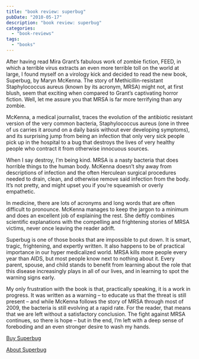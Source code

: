 ```yaml
---
title: "book review: superbug"
pubDate: "2010-05-17"
description: "book review: superbug"
categories:
  - "book-reviews"
tags:
  - "books"
---
```


After having read Mira Grant’s fabulous work of zombie fiction, FEED, in which a terrible virus extracts an even more terrible toll on the world at large, I found myself on a virology kick and decided to read the new book, Superbug, by Maryn McKenna. The story of Methicillin-resistant Staphylococcus aureus (known by its acronym, MRSA) might not, at first blush, seem that exciting when compared to Grant’s captivating horror fiction. Well, let me assure you that MRSA is far more terrifying than any zombie.

McKenna, a medical journalist, traces the evolution of the antibiotic resistant version of the very common bacteria, Staphylococcus aureus (one in three of us carries it around on a daily basis without ever developing symptoms), and its surprising jump from being an infection that only very sick people pick up in the hospital to a bug that destroys the lives of very healthy people who contract it from otherwise innocuous sources.

When I say destroy, I’m being kind. MRSA is a nasty bacteria that does horrible things to the human body. McKenna doesn’t shy away from descriptions of infection and the often Herculean surgical procedures needed to drain, clean, and otherwise remove said infection from the body. It’s not pretty, and might upset you if you’re squeamish or overly empathetic.

In medicine, there are lots of acronyms and long words that are often difficult to pronounce. McKenna manages to keep the jargon to a minimum and does an excellent job of explaining the rest. She deftly combines scientific explanations with the compelling and frightening stories of MRSA victims, never once leaving the reader adrift.

Superbug is one of those books that are impossible to put down. It is smart, tragic, frightening, and expertly written. It also happens to be of practical importance in our hyper medicalized world. MRSA kills more people every year than AIDS, but most people know next to nothing about it. Every parent, spouse, and child stands to benefit from learning about the role that this disease increasingly plays in all of our lives, and in learning to spot the warning signs early.

My only frustration with the book is that, practically speaking, it is a work in progress. It was written as a warning – to educate us that the threat is still present – and while McKenna follows the story of MRSA through most of 2009, the bacteria is still evolving at a rapid rate. For the reader, that means that we are left without a satisfactory conclusion. The fight against MRSA continues, so there is hope – but in the end, I’m left with a deep sense of foreboding and an even stronger desire to wash my hands.

[Buy Superbug](http://www.amazon.com/gp/product/141655727X?ie=UTF8&tag=seizethedav0c-20&linkCode=as2&camp=1789&creative=390957&creativeASIN=141655727X)

[About Superbug](https://marynmckenna.com/books/superbug/)
